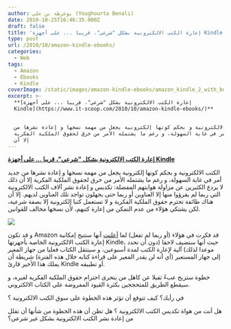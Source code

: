 ```yaml
---
author: يوغرطة بن علي (Youghourta Benali)
date: 2010-10-25T16:46:35.000Z
draft: false
title: 'إعارة الكتب الالكترونية بشكل "شرعي"، قريبا ... على أجهزة Kindle '
type: post
url: /2010/10/amazon-kindle-ebooks/
categories:
  - Web
tags:
  - Amazon
  - Ebooks
  - Kindle
coverImage: /static/images/amazon-kindle-ebooks/amazon_kindle_2_with_books.jpg
excerpt: >-
  **[إعارة الكتب الالكترونية بشكل "شرعي"، قريبا ... على أجهزة
  Kindle](https://www.it-scoop.com/2010/10/amazon-kindle-ebooks/)**


  الكتب الالكترونية و بحكم كونها إلكترونية يجعل من مهمة نسخها و إعادة نشرها من
  جديد أمر في غاية السهولة، و رغم ما يشتمله الأمر من خرق لحقوق الملكية الفكرية
  إلا أن
---
```

**[إعارة الكتب الالكترونية بشكل "شرعي"، قريبا ... على أجهزة Kindle](https://www.it-scoop.com/2010/10/amazon-kindle-ebooks/)**

الكتب الالكترونية و بحكم كونها إلكترونية يجعل من مهمة نسخها و إعادة نشرها من جديد أمر في غاية السهولة، و رغم ما يشتمله الأمر من خرق لحقوق الملكية الفكرية إلا أن ذلك لا يردع الكثيرين عن مزاولة هوايتهم المفضلة: تكديس و إعادة نشر آلاف الكتب الالكترونية التي ربما لم يقرؤوا منها إلا العناوين أو ربما حتى يجهلون تواجد تلك العناوين لديهم. إلا أن هناك طائفة تحترم حقوق الملكية الفكرية و لا تستعمل كتبا إلكترونية إلا بصفة شرعية، لكن يشتكي هؤلاء من عدم التمكن من إعارة كتبهم، لأن نسخها مخالف للقوانين.

![](/static/images/amazon-kindle-ebooks/amazon_kindle\_2\_with_books.jpg)

و قد تكون Amazon قد فكرت في هؤلاء (أو ربما لم تفعل) لما [أعلنت](http://www.amazon.com/tag/kindle/forum/ref=cm_cd_tfp_ef_tft_tp?\_encoding=UTF8\&cdForum=Fx1D7SY3BVSESG\&cdThread=Tx1G2UIO9PJO50V\&displayType=tagsDetail) أنها ستتيح إمكانية إعارة الكتب الالكترونية الخاصة بأجهزتها Kindle، حيث أنها ستضيف لاحقا (دون أن تحدد موعدا لذلك) آلية لإعارة الكتب لمدة أسبوعين، و سينتقل الكتاب فعليا من جهاز المعير إلى جهاز المستعير (أي أنه لن يقدر المعير على قراءة كتابه خلال هذه الفترة) شريطة أن يملك هذا الأخير قارئ Kindle أو تطبيقه.

خطوة ستزيح عبءً ثقيلا عن كاهل من يتحرى احترام حقوق الملكية الفكرية لغيره، و سيقطع الطريق للمتحججين بكثرة القيود المفروضة على الكتاب الالكتروني.

في رأيك؟ كيف تتوقع أن تؤثر هذه الخطوة على سوق الكتب الالكترونية ؟

هل أنت من هواة تكديس الكتب الالكترونية ؟ هل تظن أن هذه الخطوة من شأنها أن تقلل من إعادة نشر الكتب الالكترونية بشكل غير شرعي؟

